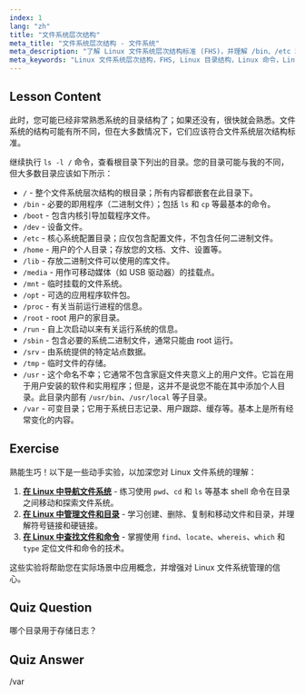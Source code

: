 ```yaml
---
index: 1
lang: "zh"
title: "文件系统层次结构"
meta_title: "文件系统层次结构 - 文件系统"
meta_description: "了解 Linux 文件系统层次结构标准 (FHS)，并理解 /bin、/etc 和 /var 等关键目录。探索 Linux 目录结构。"
meta_keywords: "Linux 文件系统层次结构，FHS, Linux 目录结构，Linux 命令，Linux 初学者，Linux 教程，Linux 指南"
---
```


## Lesson Content

此时，您可能已经非常熟悉系统的目录结构了；如果还没有，很快就会熟悉。文件系统的结构可能有所不同，但在大多数情况下，它们应该符合文件系统层次结构标准。

继续执行 `ls -l /` 命令，查看根目录下列出的目录。您的目录可能与我的不同，但大多数目录应该如下所示：

- `/` - 整个文件系统层次结构的根目录；所有内容都嵌套在此目录下。
- `/bin` - 必要的即用程序（二进制文件）；包括 `ls` 和 `cp` 等最基本的命令。
- `/boot` - 包含内核引导加载程序文件。
- `/dev` - 设备文件。
- `/etc` - 核心系统配置目录；应仅包含配置文件，不包含任何二进制文件。
- `/home` - 用户的个人目录；存放您的文档、文件、设置等。
- `/lib` - 存放二进制文件可以使用的库文件。
- `/media` - 用作可移动媒体（如 USB 驱动器）的挂载点。
- `/mnt` - 临时挂载的文件系统。
- `/opt` - 可选的应用程序软件包。
- `/proc` - 有关当前运行进程的信息。
- `/root` - root 用户的家目录。
- `/run` - 自上次启动以来有关运行系统的信息。
- `/sbin` - 包含必要的系统二进制文件，通常只能由 root 运行。
- `/srv` - 由系统提供的特定站点数据。
- `/tmp` - 临时文件的存储。
- `/usr` - 这个命名不幸；它通常不包含家庭文件夹意义上的用户文件。它旨在用于用户安装的软件和实用程序；但是，这并不是说您不能在其中添加个人目录。此目录内部有 `/usr/bin`、`/usr/local` 等子目录。
- `/var` - 可变目录；它用于系统日志记录、用户跟踪、缓存等。基本上是所有经常变化的内容。

## Exercise

熟能生巧！以下是一些动手实验，以加深您对 Linux 文件系统的理解：

1. **[在 Linux 中导航文件系统](https://labex.io/zh/labs/comptia-navigate-the-filesystem-in-linux-590971)** - 练习使用 `pwd`、`cd` 和 `ls` 等基本 shell 命令在目录之间移动和探索文件系统。
2. **[在 Linux 中管理文件和目录](https://labex.io/zh/labs/comptia-manage-files-and-directories-in-linux-590835)** - 学习创建、删除、复制和移动文件和目录，并理解符号链接和硬链接。
3. **[在 Linux 中查找文件和命令](https://labex.io/zh/labs/comptia-find-files-and-commands-in-linux-590834)** - 掌握使用 `find`、`locate`、`whereis`、`which` 和 `type` 定位文件和命令的技术。

这些实验将帮助您在实际场景中应用概念，并增强对 Linux 文件系统管理的信心。

## Quiz Question

哪个目录用于存储日志？

## Quiz Answer

/var
